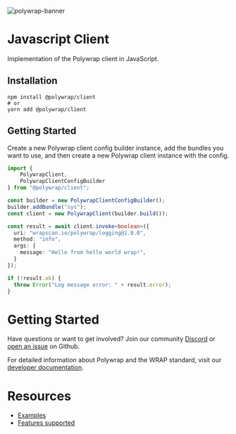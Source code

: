 ![polywrap-banner](https://raw.githubusercontent.com/polywrap/branding/master/assets/banner.png)

# Javascript Client

Implementation of the Polywrap client in JavaScript.

## Installation
```
npm install @polywrap/client
# or
yarn add @polywrap/client
```

## Getting Started

Create a new Polywrap client config builder instance, add the bundles you want to use, and then create a new Polywrap client instance with the config.

```typescript
import { 
    PolywrapClient,
    PolywrapClientConfigBuilder
} from "@polywrap/client";

const builder = new PolywrapClientConfigBuilder();
builder.addBundle("sys");
const client = new PolywrapClient(builder.build());

const result = await client.invoke<boolean>({
  uri: "wrapscan.io/polywrap/logging@1.0.0",
  method: "info",
  args: {
    message: "Hello from hello world wrap!",
  }
});

if (!result.ok) {
  throw Error("Log message error: " + result.error);
}
```

# Getting Started

Have questions or want to get involved? Join our community [Discord](https://discord.polywrap.io) or [open an issue](https://github.com/polywrap/javascript-client/issues) on Github.

For detailed information about Polywrap and the WRAP standard, visit our [developer documentation](https://docs.polywrap.io/).



# Resources

- [Examples](./examples/)
- [Features supported](https://github.com/polywrap/client-readiness/tree/main/clients/js/src/features)

